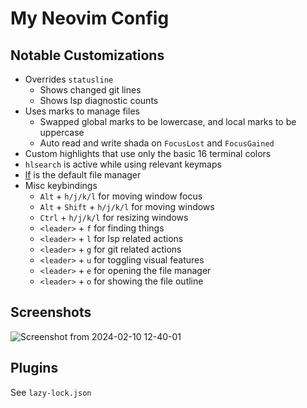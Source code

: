 # My Neovim Config
## Notable Customizations

- Overrides `statusline`
    - Shows changed git lines
    - Shows lsp diagnostic counts
- Uses marks to manage files
    - Swapped global marks to be lowercase, and local marks to be uppercase
    - Auto read and write shada on `FocusLost` and `FocusGained`
- Custom highlights that use only the basic 16 terminal colors
- `hlsearch` is active while using relevant keymaps
- [lf](https://github.com/gokcehan/lf) is the default file manager
- Misc keybindings
    - `Alt` + `h/j/k/l` for moving window focus
    - `Alt` + `Shift` + `h/j/k/l` for moving windows
    - `Ctrl` + `h/j/k/l` for resizing windows
    - `<leader>` + `f` for finding things
    - `<leader>` + `l` for lsp related actions
    - `<leader>` + `g` for git related actions
    - `<leader>` + `u` for toggling visual features
    - `<leader>` + `e` for opening the file manager
    - `<leader>` + `o` for showing the file outline

## Screenshots
![Screenshot from 2024-02-10 12-40-01](https://github.com/jbytes1027/nvim-config/assets/50090107/b9df0451-8335-4992-ac43-df537962110a)


## Plugins

See `lazy-lock.json`
